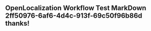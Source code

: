<properties
ms.topic="hero-topic1"
ms.test1="hero-topic"
ms.test2="test"/>

## OpenLocalization Workflow Test MarkDown 2ff50976-6af6-4d4c-913f-69c50f96b86d thanks!
